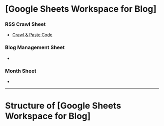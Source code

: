 # [Google Sheets Workspace for Blog]

### RSS Crawl Sheet
- [Crawl & Paste Code](https://github.com/CharmStrange/ELT-ETL/blob/main/GoogleSheet/Blog/RSSCrawl.gs)

### Blog Management Sheet
- []()

### Month Sheet
- []()

---

# Structure of [Google Sheets Workspace for Blog]

